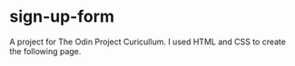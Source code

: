 # sign-up-form
A project for The Odin Project Curicullum. I used HTML and CSS to create the following page.
